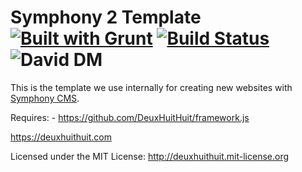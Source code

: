 # Symphony 2 Template [![Built with Grunt](https://cdn.gruntjs.com/builtwith.svg)](http://gruntjs.com/) [![Build Status](https://travis-ci.org/DeuxHuitHuit/symphonycms-template.svg)](https://travis-ci.org/DeuxHuitHuit/symphonycms-template) ![David DM](https://david-dm.org/DeuxHuitHuit/symphonycms-template.svg)

This is the template we use internally for creating new websites with [Symphony CMS](http://www.getsymphony.com/).

Requires:
    - <https://github.com/DeuxHuitHuit/framework.js>

<https://deuxhuithuit.com>

Licensed under the MIT License: <http://deuxhuithuit.mit-license.org>
